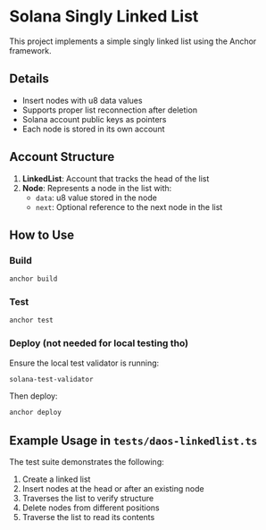 # Solana Singly Linked List

This project implements a simple singly linked list using the Anchor framework.

## Details

- Insert nodes with u8 data values
- Supports proper list reconnection after deletion
- Solana account public keys as pointers
- Each node is stored in its own account

## Account Structure

1. **LinkedList**: Account that tracks the head of the list
2. **Node**: Represents a node in the list with:
   - `data`: u8 value stored in the node
   - `next`: Optional reference to the next node in the list

## How to Use

### Build

```bash
anchor build
```

### Test

```bash
anchor test
```

### Deploy (not needed for local testing tho)

Ensure the local test validator is running:

```bash
solana-test-validator
```

Then deploy:

```bash
anchor deploy
```

## Example Usage in `tests/daos-linkedlist.ts`

The test suite demonstrates the following:

1. Create a linked list
2. Insert nodes at the head or after an existing node
3. Traverses the list to verify structure
4. Delete nodes from different positions
5. Traverse the list to read its contents
